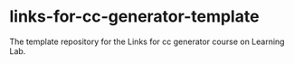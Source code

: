 # links-for-cc-generator-template
The template repository for the Links for cc generator course on Learning Lab.
